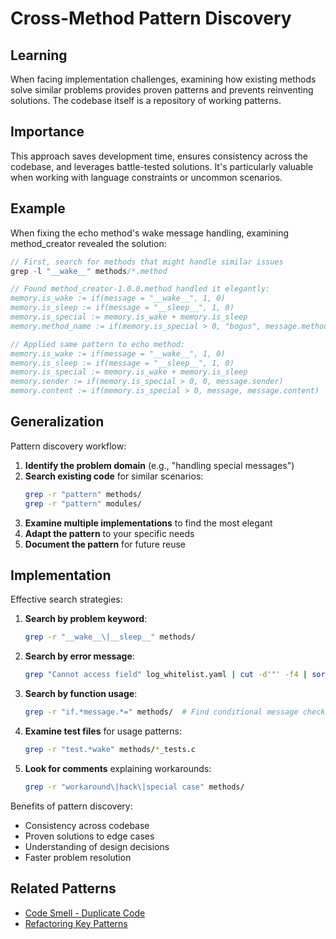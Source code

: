 # Cross-Method Pattern Discovery

## Learning
When facing implementation challenges, examining how existing methods solve similar problems provides proven patterns and prevents reinventing solutions. The codebase itself is a repository of working patterns.

## Importance
This approach saves development time, ensures consistency across the codebase, and leverages battle-tested solutions. It's particularly valuable when working with language constraints or uncommon scenarios.

## Example
When fixing the echo method's wake message handling, examining method_creator revealed the solution:

```c
// First, search for methods that might handle similar issues
grep -l "__wake__" methods/*.method

// Found method_creator-1.0.0.method handled it elegantly:
memory.is_wake := if(message = "__wake__", 1, 0)
memory.is_sleep := if(message = "__sleep__", 1, 0)
memory.is_special := memory.is_wake + memory.is_sleep
memory.method_name := if(memory.is_special > 0, "bogus", message.method_name)

// Applied same pattern to echo method:
memory.is_wake := if(message = "__wake__", 1, 0)
memory.is_sleep := if(message = "__sleep__", 1, 0)
memory.is_special := memory.is_wake + memory.is_sleep
memory.sender := if(memory.is_special > 0, 0, message.sender)
memory.content := if(memory.is_special > 0, message, message.content)
```

## Generalization
Pattern discovery workflow:

1. **Identify the problem domain** (e.g., "handling special messages")
2. **Search existing code** for similar scenarios:
   ```bash
   grep -r "pattern" methods/
   grep -r "pattern" modules/
   ```
3. **Examine multiple implementations** to find the most elegant
4. **Adapt the pattern** to your specific needs
5. **Document the pattern** for future reuse

## Implementation
Effective search strategies:

1. **Search by problem keyword**:
   ```bash
   grep -r "__wake__\|__sleep__" methods/
   ```

2. **Search by error message**:
   ```bash
   grep "Cannot access field" log_whitelist.yaml | cut -d'"' -f4 | sort -u
   ```

3. **Search by function usage**:
   ```bash
   grep -r "if.*message.*=" methods/  # Find conditional message checks
   ```

4. **Examine test files** for usage patterns:
   ```bash
   grep -r "test.*wake" methods/*_tests.c
   ```

5. **Look for comments** explaining workarounds:
   ```bash
   grep -r "workaround\|hack\|special case" methods/
   ```

Benefits of pattern discovery:
- Consistency across codebase
- Proven solutions to edge cases
- Understanding of design decisions
- Faster problem resolution

## Related Patterns
- [Code Smell - Duplicate Code](code-smell-duplicate-code.md)
- [Refactoring Key Patterns](refactoring-key-patterns.md)